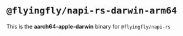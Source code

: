 # `@flyingfly/napi-rs-darwin-arm64`

This is the **aarch64-apple-darwin** binary for `@flyingfly/napi-rs`
